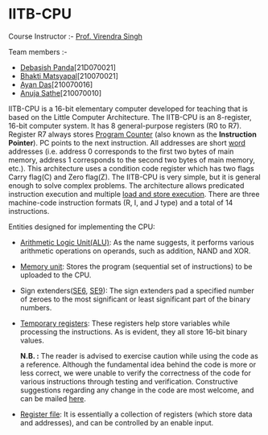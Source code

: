 # IITB-CPU 

Course Instructor :- [Prof. Virendra Singh](https://www.ee.iitb.ac.in/~viren/)

Team members :-
- [Debasish Panda](https://github.com/DebasishPanda529)[21D070021]
- [Bhakti Matsyapal](https://github.com/Bhakti2305)[210070021]
- [Ayan Das](https://github.com/Sad-Naya)[210070016]
- [Anuja Sathe](https://github.com/AnujaSathe2308)[210070010]


IITB-CPU is a 16-bit elementary computer developed for teaching that is based 
on the Little Computer Architecture. The IITB-CPU is an 8-register, 16-bit 
computer system. It has 8 general-purpose registers (R0 to R7). Register R7 
always stores [Program Counter](https://en.wikipedia.org/wiki/Processor_register) (also known as the **Instruction Pointer**). PC points to the next instruction. All addresses 
are short [word](https://en.wikipedia.org/wiki/Word_(computer_architecture)) addresses (i.e. address 0 corresponds to the first two bytes 
of main memory, address 1 corresponds to the second two bytes of main memory, etc.). 
This architecture uses a condition code register which has two flags Carry flag(C) 
and Zero flag(Z). The IITB-CPU is very simple, but it is general enough to 
solve complex problems. The architecture allows predicated instruction execution
and multiple [load and store execution](https://eng.libretexts.org/Bookshelves/Computer_Science/Programming_Languages/Introduction_to_Assembly_Language_Programming%3A_From_Soup_to_Nuts%3A_ARM_Edition_(Kann)/04%3A_New_Page/4.04%3A_New_Page). There are three machine-code instruction 
formats (R, I, and J type) and a total of 14 instructions.

Entities designed for implementing the CPU:

- [Arithmetic Logic Unit(ALU)](Entities/ALU/ALU/ALU.vhd): As the name suggests, it performs various arithmetic 
                               operations on operands, such as addition, NAND and XOR.

- [Memory unit](Entities/Memory/Memory_unit.vhd): Stores the program (sequential set of instructions) to be uploaded to 
               the CPU.

- Sign extenders([SE6](Entities/SE6/SE6/sign_extend_6.vhd), [SE9](Entities/SE9/SE9/sign_extend_9.vhdl)): The sign extenders pad a specified number of zeroes to
                             the most significant or least significant part of the 
                             binary numbers.

- [Temporary registers](Entities/Register_component/Register_component.vhd): These registers help store variables while processing the 
                        instructions. As is evident, they all store 16-bit binary 
                        values.

  **N.B. :** The reader is advised to exercise caution while using the code as a reference. Although the fundamental idea behind the code is more or less correct, we
were unable to verify the correctness of the code for various instructions through testing and verification. Constructive suggestions regarding any change in the
code are most welcome, and can be mailed [here](mailto:21d070021@iitb.ac.in).

- [Register file](Entities/Register_file/Register_file/Register_file.vhd): It is essentially a collection of registers (which store data and 
                  addresses), and can be controlled by an enable input.
